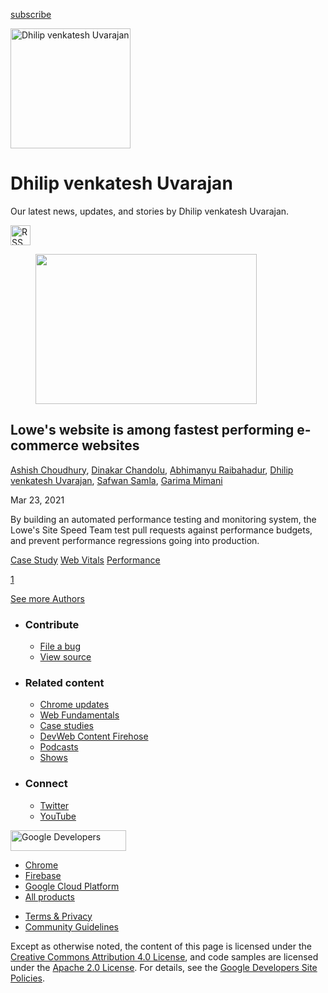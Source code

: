 





<a href="/newsletter/" class="gc-analytics-event w-actions__fab w-actions__fab--subscribe"><span>subscribe</span></a>

<img src="https://web-dev.imgix.net/image/vgdbNJBYHma2o62ZqYmcnkq3j0o1/5FvsHblPdOVKpC5Pdru2.jpg?auto=format" alt="Dhilip venkatesh Uvarajan" class="w-author-page__image" sizes="(min-width: 481px) 192px, 128px" srcset="https://web-dev.imgix.net/image/vgdbNJBYHma2o62ZqYmcnkq3j0o1/5FvsHblPdOVKpC5Pdru2.jpg?auto=format&amp;w=128 128w, https://web-dev.imgix.net/image/vgdbNJBYHma2o62ZqYmcnkq3j0o1/5FvsHblPdOVKpC5Pdru2.jpg?auto=format&amp;w=146 146w, https://web-dev.imgix.net/image/vgdbNJBYHma2o62ZqYmcnkq3j0o1/5FvsHblPdOVKpC5Pdru2.jpg?auto=format&amp;w=166 166w, https://web-dev.imgix.net/image/vgdbNJBYHma2o62ZqYmcnkq3j0o1/5FvsHblPdOVKpC5Pdru2.jpg?auto=format&amp;w=190 190w, https://web-dev.imgix.net/image/vgdbNJBYHma2o62ZqYmcnkq3j0o1/5FvsHblPdOVKpC5Pdru2.jpg?auto=format&amp;w=216 216w, https://web-dev.imgix.net/image/vgdbNJBYHma2o62ZqYmcnkq3j0o1/5FvsHblPdOVKpC5Pdru2.jpg?auto=format&amp;w=246 246w, https://web-dev.imgix.net/image/vgdbNJBYHma2o62ZqYmcnkq3j0o1/5FvsHblPdOVKpC5Pdru2.jpg?auto=format&amp;w=281 281w, https://web-dev.imgix.net/image/vgdbNJBYHma2o62ZqYmcnkq3j0o1/5FvsHblPdOVKpC5Pdru2.jpg?auto=format&amp;w=320 320w, https://web-dev.imgix.net/image/vgdbNJBYHma2o62ZqYmcnkq3j0o1/5FvsHblPdOVKpC5Pdru2.jpg?auto=format&amp;w=365 365w, https://web-dev.imgix.net/image/vgdbNJBYHma2o62ZqYmcnkq3j0o1/5FvsHblPdOVKpC5Pdru2.jpg?auto=format&amp;w=384 384w" width="192" height="192" />

# Dhilip venkatesh Uvarajan

Our latest news, updates, and stories by Dhilip venkatesh Uvarajan.

<a href="/authors/dhilipvenkateshuvarajan/feed.xml" class="w-author-page__link"><img src="/images/icons/rss.svg" alt="RSS Feed" class="w-author-page__icon" width="32" height="32" /></a>

<a href="/lowes/" class="w-card-base__link"></a>

<figure><img src="https://web-dev.imgix.net/image/vgdbNJBYHma2o62ZqYmcnkq3j0o1/U0Xrfy2kVLEb3JSiPS5C.png?auto=format&amp;fit=crop&amp;h=240&amp;w=354" class="w-card-base__image" sizes="(min-width: 354px) 354px, calc(100vw - 48px)" srcset="https://web-dev.imgix.net/image/vgdbNJBYHma2o62ZqYmcnkq3j0o1/U0Xrfy2kVLEb3JSiPS5C.png?fit=crop&amp;h=240&amp;w=354&amp;auto=format&amp;dpr=1&amp;q=75, https://web-dev.imgix.net/image/vgdbNJBYHma2o62ZqYmcnkq3j0o1/U0Xrfy2kVLEb3JSiPS5C.png?fit=crop&amp;h=240&amp;w=354&amp;auto=format&amp;dpr=2&amp;q=50 2x, https://web-dev.imgix.net/image/vgdbNJBYHma2o62ZqYmcnkq3j0o1/U0Xrfy2kVLEb3JSiPS5C.png?fit=crop&amp;h=240&amp;w=354&amp;auto=format&amp;dpr=3&amp;q=35 3x, https://web-dev.imgix.net/image/vgdbNJBYHma2o62ZqYmcnkq3j0o1/U0Xrfy2kVLEb3JSiPS5C.png?fit=crop&amp;h=240&amp;w=354&amp;auto=format&amp;dpr=4&amp;q=23 4x, https://web-dev.imgix.net/image/vgdbNJBYHma2o62ZqYmcnkq3j0o1/U0Xrfy2kVLEb3JSiPS5C.png?fit=crop&amp;h=240&amp;w=354&amp;auto=format&amp;dpr=5&amp;q=20 5x" width="354" height="240" /></figure>

<a href="/lowes/" class="w-card-base__link"></a>

## Lowe's website is among fastest performing e-commerce websites

<span class="w-author__name"><a href="/authors/choudhuryashish/" class="w-author__name-link">Ashish Choudhury</a>, <a href="/authors/dinakarchandolu/" class="w-author__name-link">Dinakar Chandolu</a>, <a href="/authors/abhimanyuraibahadur/" class="w-author__name-link">Abhimanyu Raibahadur</a>, <a href="/authors/dhilipvenkateshuvarajan/" class="w-author__name-link">Dhilip venkatesh Uvarajan</a>, <a href="/authors/safwans/" class="w-author__name-link">Safwan Samla</a>, <a href="/authors/gmimani/" class="w-author__name-link">Garima Mimani</a></span>

Mar 23, 2021

<a href="/lowes/" class="w-card-base__link"></a>

By building an automated performance testing and monitoring system, the Lowe's Site Speed Team test pull requests against performance budgets, and prevent performance regressions going into production.

<a href="/tags/case-study/" class="w-chip">Case Study</a> <a href="/tags/web-vitals/" class="w-chip">Web Vitals</a> <a href="/tags/performance/" class="w-chip">Performance</a>

<a href="/authors/dhilipvenkateshuvarajan/" class="w-pagination__link w-pagination__link--active">1</a>

<a href="/authors" class="w-button">See more Authors</a>

- ### Contribute

  - <a href="https://github.com/GoogleChrome/web.dev/issues/new?assignees=&amp;labels=bug&amp;template=bug_report.md&amp;title=" class="w-footer__linkbox-link">File a bug</a>
  - <a href="https://github.com/googlechrome/web.dev" class="w-footer__linkbox-link">View source</a>

- ### Related content

  - <a href="https://blog.chromium.org/" class="w-footer__linkbox-link">Chrome updates</a>
  - <a href="https://developers.google.com/web/" class="w-footer__linkbox-link">Web Fundamentals</a>
  - <a href="https://developers.google.com/web/showcase/" class="w-footer__linkbox-link">Case studies</a>
  - <a href="https://devwebfeed.appspot.com/" class="w-footer__linkbox-link">DevWeb Content Firehose</a>
  - <a href="/podcasts/" class="w-footer__linkbox-link">Podcasts</a>
  - <a href="/shows/" class="w-footer__linkbox-link">Shows</a>

- ### Connect

  - <a href="https://www.twitter.com/ChromiumDev" class="w-footer__linkbox-link">Twitter</a>
  - <a href="https://www.youtube.com/user/ChromeDevelopers" class="w-footer__linkbox-link">YouTube</a>

<a href="https://developers.google.com/" class="w-footer__utility-logo-link"><img src="/images/lockup-color.png" alt="Google Developers" class="w-footer__utility-logo" width="185" height="33" /></a>

- <a href="https://developer.chrome.com/" class="w-footer__utility-link">Chrome</a>
- <a href="https://firebase.google.com/" class="w-footer__utility-link">Firebase</a>
- <a href="https://cloud.google.com/" class="w-footer__utility-link">Google Cloud Platform</a>
- <a href="https://developers.google.com/products" class="w-footer__utility-link">All products</a>

<!-- -->

- <a href="https://policies.google.com/" class="w-footer__utility-link">Terms &amp; Privacy</a>
- <a href="/community-guidelines/" class="w-footer__utility-link">Community Guidelines</a>

Except as otherwise noted, the content of this page is licensed under the [Creative Commons Attribution 4.0 License](https://creativecommons.org/licenses/by/4.0/), and code samples are licensed under the [Apache 2.0 License](https://www.apache.org/licenses/LICENSE-2.0). For details, see the [Google Developers Site Policies](https://developers.google.com/terms/site-policies).
